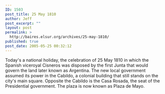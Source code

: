 ```yaml
---
ID: 1503
post_title: 25 May 1810
author: Jeff
post_excerpt: ""
layout: post
permalink: >
  http://baires.elsur.org/archives/25-may-1810/
published: true
post_date: 2005-05-25 00:32:12
---
```

Today's a national holiday, the celebration of 25 May 1810 in which the Spanish viceroyal Cisneros was disposed by the first Junta that would govern the land later known as Argentina.  The new local government assumed its power in the Cabildo, a colonial building that still stands on the city's main square. Opposite the Cabildo is the Casa Rosada, the seat of the Presidential government. The  plaza is now known as Plaza de Mayo.